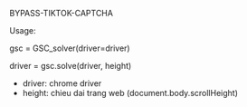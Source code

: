 BYPASS-TIKTOK-CAPTCHA


Usage:

gsc = GSC_solver(driver=driver)

driver = gsc.solve(driver, height)

- driver: chrome driver
- height: chieu dai trang web (document.body.scrollHeight)